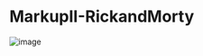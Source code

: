 # MarkupII-RickandMorty
![image](https://user-images.githubusercontent.com/125915236/223544587-f12cb057-4631-40ab-a061-fa5c210a5458.png)
